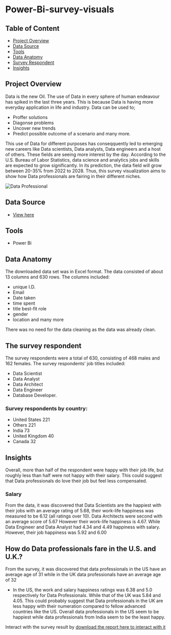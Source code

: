 # Power-Bi-survey-visuals

## Table of Content

- [Project Overview](#Project-Overview)
- [Data Source](#Data-Source)
- [Tools](#Tools)
- [Data Anatomy](#Data-Anatomy)
- [Survey Respondent](#The-survey-respondent)
- [Insights](#Insights)
  
## Project Overview
Data is the new Oil. The use of Data in every sphere of human endeavour has spiked in the last three years. This is because Data is having more everyday application in life and industry. Data can be used to;
- Proffer solutions
- Diagonse problems
- Uncover new trends
- Predict possible outcome of a scenario and many more. 

This use of Data for different purposes has conseqquently led to emerging new careers like Data scientists, Data analysts, Data engineers and a host of others. These fields are seeing more interest by the day. According to the U.S. Bureau of Labor Statistics, data science and analytics jobs and skills are expected to grow significantly. In its prediction, the data field will grow between 20-35% from 2022 to 2028.
Thus, this survey visualization aims to show how Data professionals are fairing in their different niches.

![Data Professional](https://github.com/TommyDatageek01/Data-Survey/assets/141424792/0cbaa29c-2e67-4c91-b9b9-6a367cd7e419)

## Data Source
  -  [View here](https://github.com/TommyDatageek01/Power-Bi-survey-visuals/blob/main/Power%20BI%20-%20Final%20Project.xlsx)

## Tools
- Power Bi

## Data Anatomy
The downloaded data set was in Excel format. The data consisted of about 13 columns and 630 rows. The columns included:
- unique I.D. 
- Email
- Date taken
- time spent
- title best-fit role
- gender
- location and many more

There was no need for the data cleaning as the data was already clean.

## The survey respondent 
The survey respondents were a total of 630, consisting of 468 males and  162 females. 
The survey respondents' job titles included: 

- Data Scientist
- Data Analyst
- Data Architect
- Data Engineer
- Database Developer.
 
### Survey respondents by country:
- United States 221
- Others 221
- India 73
- United Kingdom 40
- Canada 32


## Insights
Overall, more than half of the respondent were happy with their job life, but roughly less than half were not happy with their salary. This could suggest that Data professionals do love their job but feel less compensated.

### Salary
From the data, it was discovered that Data Scientists are the happiest with their jobs with an average rating of 5.68, their work-life happiness was measured to be 6.12 (all ratings over 10).
Data Architects were second with an average score of 5.67 However their work-life happiness is 4.67.
While Data Engineer and Data Analyst had 4.34 and 4.49  happiness with salary. However, their job happiness was 5.92 and 6.00


## How do Data professionals fare in the U.S. and U.K.?
From the survey, it was discovered that data professionals in the US have an average age of 31 while in the UK data professionals have an average age of 32
- In the US, the work and salary happiness ratings was 6.38 and 5.0 respectively for Data Professionals. While that of the UK was 5.84 and 4.05. This could probably suggest that Data professionals in the UK are less happy with their numeration compared to fellow advanced countries like the US.
Overall data professionals in the US seem to be happiest while data professionals from India seem to be the least happy.

Interact with the survey result by [download the report here to interact with it](https://github.com/TommyDatageek01/Power-Bi-survey-visuals/blob/main/final.pbix)
